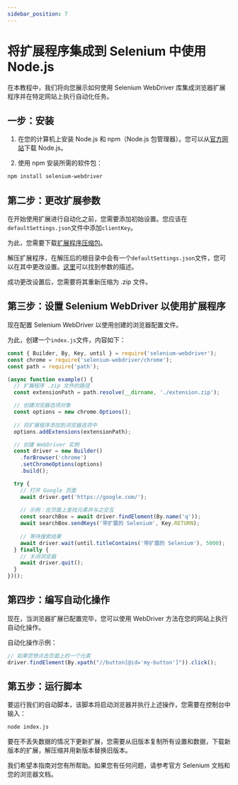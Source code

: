 ```yaml
---
sidebar_position: 7
---
```



# 将扩展程序集成到 Selenium 中使用 Node.js

在本教程中，我们将向您展示如何使用 Selenium WebDriver 库集成浏览器扩展程序并在特定网站上执行自动化任务。

## 一步：安装

1. 在您的计算机上安装 Node.js 和 npm（Node.js 包管理器）。您可以从[官方网站](https://nodejs.org/)下载 Node.js。

2. 使用 npm 安装所需的软件包：

```bash
npm install selenium-webdriver
```
## 第二步：更改扩展参数

在开始使用扩展进行自动化之前，您需要添加初始设置。您应该在`defaultSettings.json`文件中添加`clientKey`。

为此，您需要下载[扩展程序压缩包](extension-main.md)。

解压扩展程序，在解压后的根目录中会有一个`defaultSettings.json`文件，您可以在其中更改设置。[这里](ext-settings.md)可以找到参数的描述。

成功更改设置后，您需要将其重新压缩为 .zip 文件。

## 第三步：设置 Selenium WebDriver 以使用扩展程序

现在配置 Selenium WebDriver 以使用创建的浏览器配置文件。

为此，创建一个`index.js`文件，内容如下：

```js
const { Builder, By, Key, until } = require('selenium-webdriver');
const chrome = require('selenium-webdriver/chrome');
const path = require('path');

(async function example() {
  // 扩展程序 .zip 文件的路径
  const extensionPath = path.resolve(__dirname, './extension.zip');

  // 创建浏览器选项对象
  const options = new chrome.Options();
  
  // 将扩展程序添加到浏览器选项中
  options.addExtensions(extensionPath);

  // 创建 WebDriver 实例
  const driver = new Builder()
    .forBrowser('chrome')
    .setChromeOptions(options)
    .build();

  try {
    // 打开 Google 页面
    await driver.get('https://google.com/');
    
    // 示例：在页面上查找元素并与之交互
    const searchBox = await driver.findElement(By.name('q'));
    await searchBox.sendKeys('带扩展的 Selenium', Key.RETURN);
    
    // 等待搜索结果
    await driver.wait(until.titleContains('带扩展的 Selenium'), 5000);
  } finally {
    // 关闭浏览器
    await driver.quit();
  }
})();
```

## 第四步：编写自动化操作
现在，当浏览器扩展已配置完毕，您可以使用 WebDriver 方法在您的网站上执行自动化操作。

自动化操作示例：

```js
// 如果您想点击页面上的一个元素
driver.findElement(By.xpath("//button[@id='my-button']")).click();
```

## 第五步：运行脚本

要运行我们的自动脚本，该脚本将启动浏览器并执行上述操作，您需要在控制台中输入：

```bash
node index.js
```

要在不丢失数据的情况下更新扩展，您需要从旧版本复制所有设置和数据，下载新版本的扩展，解压缩并用新版本替换旧版本。

我们希望本指南对您有所帮助。如果您有任何问题，请参考官方 Selenium 文档和您的浏览器文档。